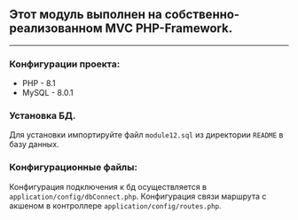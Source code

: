 ## Этот модуль выполнен на собственно-реализованном MVC PHP-Framework.  

----

### Конфигурации проекта:
- PHP - 8.1
- MySQL - 8.0.1

### Установка БД.
Для установки импортируйте файл `module12.sql` из директории `README` в базу данных.

### Конфигурационные файлы:
Конфигурация подключения к бд осуществляется в `application/config/dbConnect.php`.
Конфигурация связи маршрута с акшеном в контроллере `application/config/routes.php`.